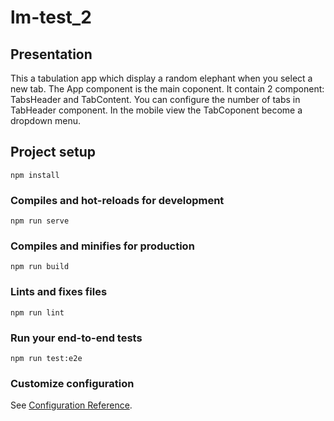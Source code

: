 # lm-test_2

## Presentation

This a tabulation app which display a random elephant when you select a new tab.
The App component is the main coponent. It contain 2 component: TabsHeader and TabContent.
You can configure the number of tabs in TabHeader component. 
In the mobile view the TabCoponent become a dropdown menu.

## Project setup
```
npm install
```

### Compiles and hot-reloads for development
```
npm run serve
```

### Compiles and minifies for production
```
npm run build
```

### Lints and fixes files
```
npm run lint
```

### Run your end-to-end tests
```
npm run test:e2e
```

### Customize configuration
See [Configuration Reference](https://cli.vuejs.org/config/).
